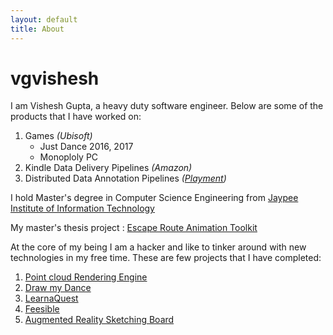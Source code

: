 ```yaml
---
layout: default
title: About
---
```

# vgvishesh
I am Vishesh Gupta, a heavy duty software engineer. Below are some of the products that I have worked on:

1. Games *(Ubisoft)* 
    - Just Dance 2016, 2017
    - Monoploly PC
2. Kindle Data Delivery Pipelines *(Amazon)*
3. Distributed Data Annotation Pipelines *([Playment](https://playment.io))*

I hold Master's degree in Computer Science Engineering from [Jaypee Institute of Information Technology](https://www.jiit.ac.in/)

My master's thesis project : [Escape Route Animation Toolkit](https://prezi.com/osiar1gkjopx/escape-route-animation-toolkit/?utm_campaign=share&utm_medium=copy)

At the core of my being I am a hacker and like to tinker around with new technologies in my free time. These are few projects that I have completed:
1. [Point cloud Rendering Engine](https://www.youtube.com/watch?v=vnP9Drw8TDE)
2. [Draw my Dance](https://youtu.be/doDdoBb_wWs)
3. [LearnaQuest](https://youtu.be/eT1HIXpiJVE)
4. [Feesible](https://www.youtube.com/watch?v=y16PUC82GaQ)
5. [Augmented Reality Sketching Board](https://www.youtube.com/watch?v=aPUoyU4ZtZM)






